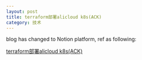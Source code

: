 ```yaml
---
layout: post
title: terraform部署alicloud k8s(ACK)
category: 技术
---
```


blog has changed to Notion platform, ref as following:

[terraform部署alicloud k8s(ACK)](https://different-slice-f4c.notion.site/terraform-deploy-alicloud-k8s-ack-7c415ed11ee146ee927520114a3377e5?pvs=4)
